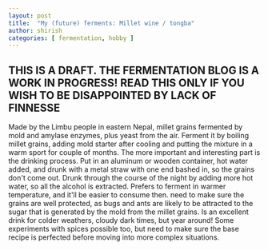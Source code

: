 ```yaml
---
layout: post
title:  "My (future) ferments: Millet wine / tongba"
author: shirish
categories: [ fermentation, hobby ]
---
```


## THIS IS A DRAFT. THE FERMENTATION BLOG IS A WORK IN PROGRESS! READ THIS ONLY IF YOU WISH TO BE DISAPPOINTED BY LACK OF FINNESSE

Made by the Limbu people in eastern Nepal, millet grains fermented by mold and amylase enzymes, plus yeast from the air. Ferment it by boiling millet grains, adding mold starter after cooling and putting the mixture in a warm sport for couple of months. The more important and interesting part is the drinking process. Put in an aluminum or wooden container, hot water added, and drunk with a metal straw with one end bashed in, so the grains don't come out. Drunk through the course of the night by adding more hot water, so all the alcohol is extracted. Prefers to ferment in warmer temperature, and it'll be easier to consume then. need to make sure the grains are well protected, as bugs and ants are likely to be attracted to the sugar that is generated by the mold from the millet grains. Is an excellent drink for colder weathers, cloudy dark times, but year around! Some experiments with spices possible too, but need to make sure the base recipe is perfected before moving into more complex situations.